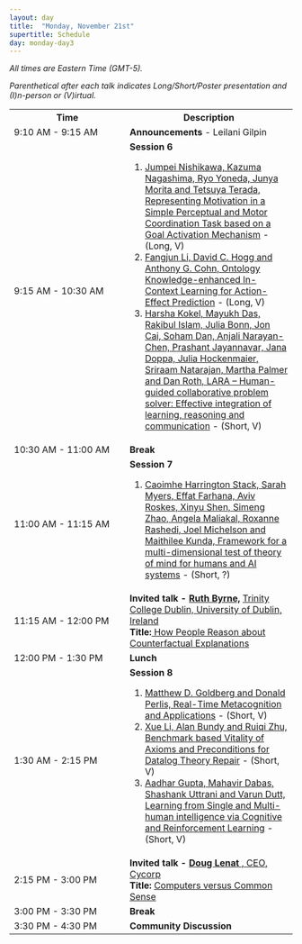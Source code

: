 ```yaml
---
layout: day
title:  "Monday, November 21st"
supertitle: Schedule
day: monday-day3
---
```


<!-- This day's session talks are available on YouTube
at
[ACS 2021 Day 1](https://www.youtube.com/playlist?list=PL-1wKlUbAzGSlUlf92yCfbYlUV8WWkuFT).
Invited talks are linked directly as shown below.


Paper PDFs are available by clicking on talk titles. For slides, click on
(S) after title, or look in the corresponding Slack channel.
-->
*All times are Eastern Time (GMT-5).*

*Parenthetical after each talk indicates Long/Short/Poster presentation and (I)n-person or (V)irtual.*


<table>
<tr>
<th width=190px> Time </th>
<th> Description </th>
</tr>

<tr>
<td> <span class="schedtime"> 9:10 AM - 9:15 AM </span></td>
<td>  <b> Announcements </b> - Leilani Gilpin </td>
</tr>

  
<tr>
  <td id="session6"> <span class="schedtime"> 9:15 AM - 10:30 AM </span></td><td> <b> Session 6 </b>
<!-- ###### Chaired by TBD -->
   <ol>
    <li> <a href="{{site.baseurl}}/data/acs22_paper-238.pdf">Jumpei Nishikawa, Kazuma Nagashima, Ryo Yoneda, Junya Morita and Tetsuya Terada, Representing Motivation in a Simple Perceptual and Motor Coordination Task based on a Goal Activation Mechanism</a> - (Long, V)</li>
    <li> <a href="{{site.baseurl}}/data/acs22_paper-7652.pdf">Fangjun Li, David C. Hogg and Anthony G. Cohn, Ontology Knowledge-enhanced In-Context Learning for Action-Effect Prediction</a> - (Long, V)</li>
    <li> <a href="{{site.baseurl}}/data/acs22_paper-2603.pdf">Harsha Kokel, Mayukh Das, Rakibul Islam, Julia Bonn, Jon Cai, Soham Dan, Anjali Narayan-Chen, Prashant Jayannavar, Jana Doppa, Julia Hockenmaier, Sriraam Natarajan, Martha Palmer and Dan Roth, LARA – Human-guided collaborative problem solver: Effective integration of learning, reasoning and communication</a> - (Short, V)</li>
   </ol>
  
<!--
  <ol>
   <li> <a href="{{site.baseurl}}/data/ACS-21_paper_6.pdf">An Analysis and
  Comparison of ACT-R and Soar</a> - <a href="{{site.baseurl}}/data/slides/paper06-slides-laird.pdf">(S)</a>, John Laird. <a
  onClick="goToSlackChannel(6)"> (on Slack #paper06-laird)</a></li>
   <li> <a href="{{site.baseurl}}/data/ACS-21_paper_9.pdf">Deep Goal
  Reasoning: An Analysis</a> - <a href="{{site.baseurl}}/data/slides/paper09-slides-yuan.pdf">(S)</a>, Weihang Yuan and Hector Munoz-Avila. <a
  onClick="goToSlackChannel(9)"> (on Slack #paper09-yuan)</a></li>
   <li> <a href="{{site.baseurl}}/data/ACS-21_paper_33.pdf">Scaling Challenges in
    Explanatory Reasoning</a> - <a href="{{site.baseurl}}/data/slides/paper33-slides-langley.pdf">(S)</a>,  Pat Langley and Mohan Sridharan.<a
  onClick="goToSlackChannel(33)"> (on Slack #paper33-langley)</a></li>
  </ol>
-->

  </td>
</tr>
<tr>
  <td> <span class="schedtime"> 10:30 AM - 11:00 AM </span></td>
  <td>  <b> Break</b> </td>
</tr>

<tr>
  <td id="session7"> <span class="schedtime"> 11:00 AM - 11:15 AM </span></td><td> <b> Session 7 </b>
<!-- ###### Chaired by TBD -->
   <ol>
    <li> <a href="{{site.baseurl}}/data/acs22_paper-911.pdf">Caoimhe Harrington Stack, Sarah Myers, Effat Farhana, Aviv Roskes, Xinyu Shen, Simeng Zhao, Angela Maliakal, Roxanne Rashedi, Joel Michelson and Maithilee Kunda, Framework for a multi-dimensional test of theory of mind for humans and AI systems</a> - (Short, ?)</li>
   </ol>
  </td>
</tr>
  
<tr>
  <td> <span class="schedtime"> 11:15 AM - 12:00 PM </span></td>
  <td> <b>  Invited talk -
<a href="{{site.baseurl}}/speakers/Ruth_Byrne/"> Ruth Byrne,</a> </b>
<a href="https://www.tcd.ie/research/profiles/?profile=rmbyrne">Trinity College Dublin, University of Dublin, Ireland</a><br>
<b>Title:</b><a href="{{site.baseurl}}/talks/#Byrne_talk"> How People Reason about Counterfactual Explanations </a> 
    
  </td>
</tr>

<tr>
  <td> <span class="schedtime"> 12:00 PM - 1:30 PM </span></td>
  <td>  <b> Lunch</b> </td>
</tr>

<tr>
  <td id="session8"> <span class="schedtime"> 1:30 AM - 2:15 PM </span></td><td> <b> Session 8 </b>
<!-- ###### Chaired by TBD -->
   <ol>
    <li> <a href="{{site.baseurl}}/data/acs22_paper-5926.pdf">Matthew D. Goldberg and Donald Perlis, Real-Time Metacognition and Applications</a> - (Short, V)</li>
    <li> <a href="{{site.baseurl}}/data/acs22_paper-3588.pdf">Xue Li, Alan Bundy and Ruiqi Zhu, Benchmark based Vitality of Axioms and Preconditions for Datalog Theory Repair</a> - (Short, V)</li>
    <li> <a href="{{site.baseurl}}/data/acs22_paper-186.pdf">Aadhar Gupta, Mahavir Dabas, Shashank Uttrani and Varun Dutt, Learning from Single and Multi-human intelligence via Cognitive and Reinforcement Learning</a> - (Short, V)</li>
   </ol>
 
  </td>
</tr>

<tr>
  <td> <span class="schedtime"> 2:15 PM - 3:00 PM </span></td>
  <td> <b>  Invited talk - 
<a href="{{site.baseurl}}/speakers/Doug_Lenat/"> Doug Lenat </a> </b>
<a href="https://cyc.com/leadership-team/">, CEO,  Cycorp</a><br>
<b>Title: </b><a href="{{site.baseurl}}/talks/#Lenat_talk">Computers versus Common Sense</a> 
    
  </td>
</tr>

<tr>
  <td> <span class="schedtime"> 3:00 PM - 3:30 PM </span></td>
  <td>  <b> Break</b> </td>
</tr>

<tr>
  <td> <span class="schedtime"> 3:30 PM - 4:30 PM </span></td>
  <td>  <b> Community Discussion</b> </td>
  
</tr>


</table>
